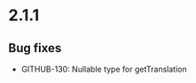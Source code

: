 # 2.1.1

## Bug fixes
- GITHUB-130: Nullable type for getTranslation                                                 
